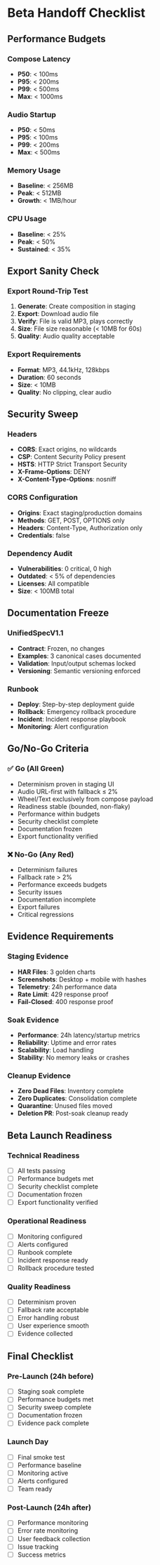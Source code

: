 # Beta Handoff Checklist

## Performance Budgets

### Compose Latency
- **P50**: < 100ms
- **P95**: < 200ms
- **P99**: < 500ms
- **Max**: < 1000ms

### Audio Startup
- **P50**: < 50ms
- **P95**: < 100ms
- **P99**: < 200ms
- **Max**: < 500ms

### Memory Usage
- **Baseline**: < 256MB
- **Peak**: < 512MB
- **Growth**: < 1MB/hour

### CPU Usage
- **Baseline**: < 25%
- **Peak**: < 50%
- **Sustained**: < 35%

## Export Sanity Check

### Export Round-Trip Test
1. **Generate**: Create composition in staging
2. **Export**: Download audio file
3. **Verify**: File is valid MP3, plays correctly
4. **Size**: File size reasonable (< 10MB for 60s)
5. **Quality**: Audio quality acceptable

### Export Requirements
- **Format**: MP3, 44.1kHz, 128kbps
- **Duration**: 60 seconds
- **Size**: < 10MB
- **Quality**: No clipping, clear audio

## Security Sweep

### Headers
- **CORS**: Exact origins, no wildcards
- **CSP**: Content Security Policy present
- **HSTS**: HTTP Strict Transport Security
- **X-Frame-Options**: DENY
- **X-Content-Type-Options**: nosniff

### CORS Configuration
- **Origins**: Exact staging/production domains
- **Methods**: GET, POST, OPTIONS only
- **Headers**: Content-Type, Authorization only
- **Credentials**: false

### Dependency Audit
- **Vulnerabilities**: 0 critical, 0 high
- **Outdated**: < 5% of dependencies
- **Licenses**: All compatible
- **Size**: < 100MB total

## Documentation Freeze

### UnifiedSpecV1.1
- **Contract**: Frozen, no changes
- **Examples**: 3 canonical cases documented
- **Validation**: Input/output schemas locked
- **Versioning**: Semantic versioning enforced

### Runbook
- **Deploy**: Step-by-step deployment guide
- **Rollback**: Emergency rollback procedure
- **Incident**: Incident response playbook
- **Monitoring**: Alert configuration

## Go/No-Go Criteria

### ✅ Go (All Green)
- Determinism proven in staging UI
- Audio URL-first with fallback ≤ 2%
- Wheel/Text exclusively from compose payload
- Readiness stable (bounded, non-flaky)
- Performance within budgets
- Security checklist complete
- Documentation frozen
- Export functionality verified

### ❌ No-Go (Any Red)
- Determinism failures
- Fallback rate > 2%
- Performance exceeds budgets
- Security issues
- Documentation incomplete
- Export failures
- Critical regressions

## Evidence Requirements

### Staging Evidence
- **HAR Files**: 3 golden charts
- **Screenshots**: Desktop + mobile with hashes
- **Telemetry**: 24h performance data
- **Rate Limit**: 429 response proof
- **Fail-Closed**: 400 response proof

### Soak Evidence
- **Performance**: 24h latency/startup metrics
- **Reliability**: Uptime and error rates
- **Scalability**: Load handling
- **Stability**: No memory leaks or crashes

### Cleanup Evidence
- **Zero Dead Files**: Inventory complete
- **Zero Duplicates**: Consolidation complete
- **Quarantine**: Unused files moved
- **Deletion PR**: Post-soak cleanup ready

## Beta Launch Readiness

### Technical Readiness
- [ ] All tests passing
- [ ] Performance budgets met
- [ ] Security checklist complete
- [ ] Documentation frozen
- [ ] Export functionality verified

### Operational Readiness
- [ ] Monitoring configured
- [ ] Alerts configured
- [ ] Runbook complete
- [ ] Incident response ready
- [ ] Rollback procedure tested

### Quality Readiness
- [ ] Determinism proven
- [ ] Fallback rate acceptable
- [ ] Error handling robust
- [ ] User experience smooth
- [ ] Evidence collected

## Final Checklist

### Pre-Launch (24h before)
- [ ] Staging soak complete
- [ ] Performance budgets met
- [ ] Security sweep complete
- [ ] Documentation frozen
- [ ] Evidence pack complete

### Launch Day
- [ ] Final smoke test
- [ ] Performance baseline
- [ ] Monitoring active
- [ ] Alerts configured
- [ ] Team ready

### Post-Launch (24h after)
- [ ] Performance monitoring
- [ ] Error rate monitoring
- [ ] User feedback collection
- [ ] Issue tracking
- [ ] Success metrics
